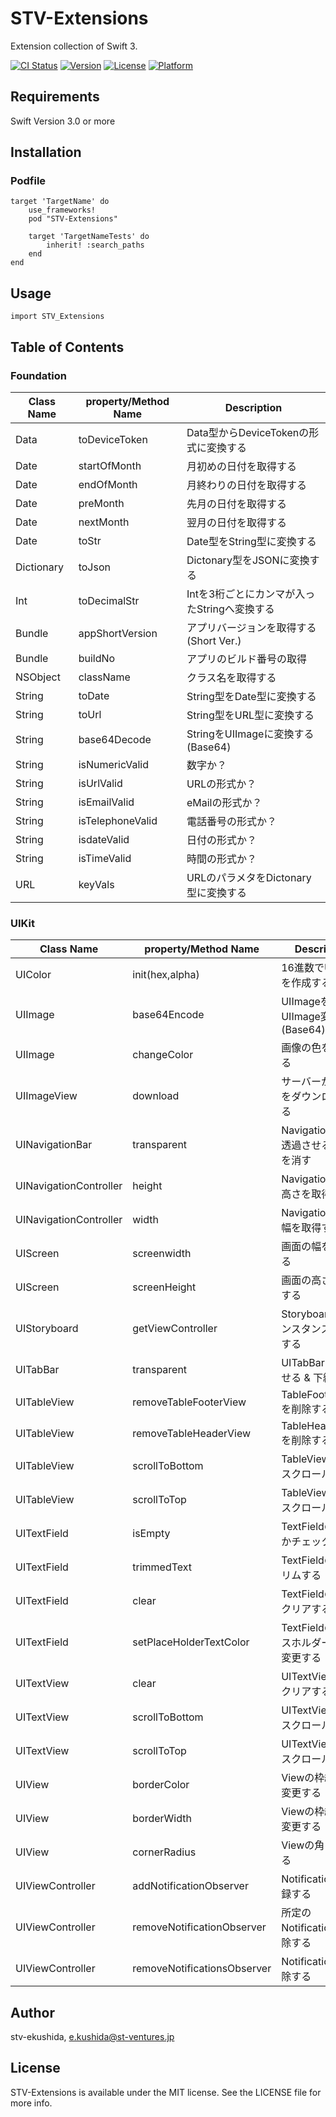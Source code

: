 # STV-Extensions
Extension collection of Swift 3.

[![CI Status](http://img.shields.io/travis/stv-ekushida/STV-Extensions.svg?style=flat)](https://travis-ci.org/stv-ekushida/STV-Extensions)
[![Version](https://img.shields.io/cocoapods/v/STV-Extensions.svg?style=flat)](http://cocoapods.org/pods/STV-Extensions)
[![License](https://img.shields.io/cocoapods/l/STV-Extensions.svg?style=flat)](http://cocoapods.org/pods/STV-Extensions)
[![Platform](https://img.shields.io/cocoapods/p/STV-Extensions.svg?style=flat)](http://cocoapods.org/pods/STV-Extensions)

## Requirements
Swift Version 3.0 or more

## Installation

### Podfile

```rubu
target 'TargetName' do
    use_frameworks!
    pod "STV-Extensions"

    target 'TargetNameTests' do
        inherit! :search_paths
    end
end
```

## Usage

```
import STV_Extensions
```

## Table of Contents

### Foundation

| Class Name |property/Method Name|Description|
|---|---|---|
|Data|toDeviceToken|Data型からDeviceTokenの形式に変換する|
|Date|startOfMonth|月初めの日付を取得する|
|Date|endOfMonth|月終わりの日付を取得する|
|Date|preMonth|先月の日付を取得する|
|Date|nextMonth|翌月の日付を取得する|
|Date|toStr|Date型をString型に変換する|
|Dictionary|toJson|Dictonary型をJSONに変換する|
|Int|toDecimalStr|Intを3桁ごとにカンマが入ったStringへ変換する|
|Bundle|appShortVersion|アプリバージョンを取得する(Short Ver.)|
|Bundle|buildNo|アプリのビルド番号の取得|
|NSObject|className|クラス名を取得する|
|String|toDate|String型をDate型に変換する|
|String|toUrl|String型をURL型に変換する|
|String|base64Decode|StringをUIImageに変換する(Base64)|
|String|isNumericValid|数字か？|
|String|isUrlValid|URLの形式か？|
|String|isEmailValid|eMailの形式か？|
|String|isTelephoneValid|電話番号の形式か？|
|String|isdateValid|日付の形式か？|
|String|isTimeValid|時間の形式か？   |
|URL|keyVals|URLのパラメタをDictonary型に変換する|

### UIKit

| Class Name |property/Method Name|Description|
|---|---|---|
|UIColor|init(hex,alpha)|16進数でUIColorを作成する|
|UIImage|base64Encode|UIImageをUIImage変換する(Base64)|
|UIImage|changeColor|画像の色を変更する|
|UIImageView|download|サーバーから画像をダウンロードする|
|UINavigationBar|transparent|NavigationBarを透過させる & 下線を消す|
|UINavigationController|height|NavigationBarの高さを取得する|
|UINavigationController|width|NavigationBarの幅を取得する|
|UIScreen|screenwidth|画面の幅を取得する|
|UIScreen|screenHeight|画面の高さを取得する|
|UIStoryboard|getViewController|Storyboardからインスタンスを取得する|
|UITabBar|transparent|UITabBarを透過させる & 下線を消す|
|UITableView|removeTableFooterView|TableFooterViewを削除する|
|UITableView|removeTableHeaderView|TableHeaderViewを削除する|
|UITableView|scrollToBottom|TableViewの下へスクロールする|
|UITableView|scrollToTop|TableViewの上へスクロールする|
|UITextField|isEmpty|TextFieldの値が空かチェックする|
|UITextField|trimmedText|TextFieldの値をトリムする|
|UITextField|clear|TextFieldの値ををクリアする|
|UITextField|setPlaceHolderTextColor|TextFieldのプレースホルダーの色を変更する|
|UITextView|clear|UITextViewの値をクリアする|
|UITextView|scrollToBottom|UITextViewの下へスクロールする|
|UITextView|scrollToTop|UITextViewの上へスクロールする|
|UIView|borderColor|Viewの枠線の色を変更する|
|UIView|borderWidth|Viewの枠線の幅を変更する|
|UIView|cornerRadius|Viewの角を丸くする|
|UIViewController|addNotificationObserver|Notificationを登録する|
|UIViewController|removeNotificationObserver|所定のNotificationを解除する|
|UIViewController|removeNotificationsObserver|Notificationを解除する|


## Author

stv-ekushida, e.kushida@st-ventures.jp

## License

STV-Extensions is available under the MIT license. See the LICENSE file for more info.
